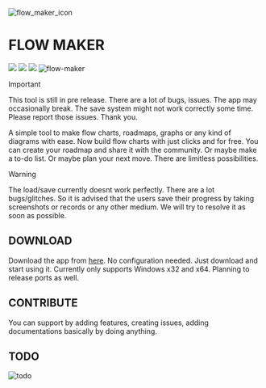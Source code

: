 ![flow_maker_icon](https://github.com/user-attachments/assets/fca96865-3b5c-4275-ab4e-b4e278011f38) 
# FLOW MAKER

![](https://img.shields.io/badge/License-MIT-blue) 
![](https://img.shields.io/badge/release-v0.2.0.0-blue)
![](https://img.shields.io/badge/Godot-v4.4.stable.official-blue)
![flow-maker](https://github.com/user-attachments/assets/b1a22739-cd89-45e7-a9f8-3beba84a22cd)


> [!IMPORTANT]
> This tool is still in pre release. There are a lot of bugs, issues. The app may occasionally break. The save system might not work correctly some time. Please report those issues. Thank you.

A simple tool to make flow charts, roadmaps, graphs or any kind of diagrams with ease. Now build flow charts with just clicks and for free. You can create your roadmap and share it with the community. Or maybe make a to-do list. Or maybe plan your next move. There are limitless possibilities.

> [!WARNING]
> The load/save currently doesnt work perfectly. There are a lot bugs/glitches.
> So it is advised that the users save their progress by taking screenshots or records or any other medium.
> We will try to resolve it as soon as possible.

## DOWNLOAD

Download the app from [here](https://github.com/IsaacAneek/flow-maker/releases "here"). No configuration needed. Just download and start using it. Currently only supports Windows x32 and x64. Planning to release ports as well.

## CONTRIBUTE

You can support by adding features, creating issues, adding documentations basically by doing anything.

## TODO
![todo](https://github.com/user-attachments/assets/31fdf60e-2818-43d6-ad7a-d8048cf8f52e)
